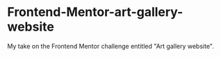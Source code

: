# Frontend-Mentor-art-gallery-website
My take on the Frontend Mentor challenge entitled "Art gallery website".
